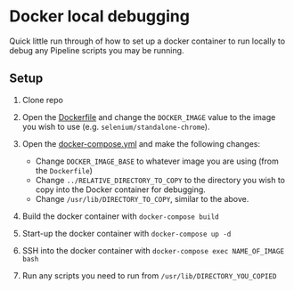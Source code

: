 # Docker local debugging

Quick little run through of how to set up a docker container to run locally to debug any Pipeline scripts you may be running.

## Setup

1) Clone repo

2) Open the [Dockerfile](Dockerfile) and change the `DOCKER_IMAGE` value to the image you wish to use (e.g. `selenium/standalone-chrome`).

3) Open the [docker-compose.yml](docker-compose.yml) and make the following changes:
    -   Change `DOCKER_IMAGE_BASE` to whatever image you are using (from the `Dockerfile`)
    -   Change `../RELATIVE_DIRECTORY_TO_COPY` to the directory you wish to copy into the Docker container for debugging.
    -   Change `/usr/lib/DIRECTORY_TO_COPY`, similar to the above.

4) Build the docker container with `docker-compose build`

5) Start-up the docker container with `docker-compose up -d`

6) SSH into the docker container with `docker-compose exec NAME_OF_IMAGE bash`

7) Run any scripts you need to run from `/usr/lib/DIRECTORY_YOU_COPIED`

